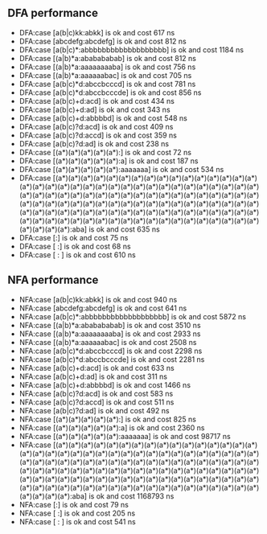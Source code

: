 ## DFA performance

- DFA:case [a(b|c)kk:abkk] is ok and cost 617 ns
- DFA:case [abcdefg:abcdefg] is ok and cost 812 ns
- DFA:case [a(b|c)*:abbbbbbbbbbbbbbbbbbb] is ok and cost 1184 ns
- DFA:case [(a|b)*a:ababababab] is ok and cost 812 ns
- DFA:case [(a|b)*a:aaaaaaaaba] is ok and cost 756 ns
- DFA:case [(a|b)*a:aaaaaabac] is ok and cost 705 ns
- DFA:case [a(b|c)*d:abccbcccd] is ok and cost 781 ns
- DFA:case [a(b|c)*d:abccbcccde] is ok and cost 856 ns
- DFA:case [a(b|c)+d:acd] is ok and cost 434 ns
- DFA:case [a(b|c)+d:ad] is ok and cost 343 ns
- DFA:case [a(b|c)+d:abbbbd] is ok and cost 548 ns
- DFA:case [a(b|c)?d:acd] is ok and cost 409 ns
- DFA:case [a(b|c)?d:accd] is ok and cost 359 ns
- DFA:case [a(b|c)?d:ad] is ok and cost 238 ns
- DFA:case [(a*)(a*)(a*)(a*)(a*):] is ok and cost 72 ns
- DFA:case [(a*)(a*)(a*)(a*)(a*):a] is ok and cost 187 ns
- DFA:case [(a*)(a*)(a*)(a*)(a*):aaaaaaa] is ok and cost 534 ns
- DFA:case [(a*)(a*)(a*)(a*)(a*)(a*)(a*)(a*)(a*)(a*)(a*)(a*)(a*)(a*)(a*)(a*)(a*)(a*)(a*)(a*)(a*)(a*)(a*)(a*)(a*)(a*)(a*)(a*)(a*)(a*)(a*)(a*)(a*)(a*)(a*)(a*)(a*)(a*)(a*)(a*)(a*)(a*)(a*)(a*)(a*)(a*)(a*)(a*)(a*)(a*)(a*)(a*)(a*)(a*)(a*)(a*)(a*)(a*)(a*)(a*)(a*)(a*)(a*)(a*)(a*)(a*)(a*)(a*)(a*)(a*)(a*)(a*)(a*)(a*)(a*)(a*)(a*)(a*)(a*)(a*)(a*)(a*)(a*)(a*)(a*)(a*)(a*)(a*)(a*)(a*)(a*)(a*)(a*)(a*)(a*)(a*)(a*)(a*)(a*)(a*)(a*)(a*)(a*)(a*)(a*)(a*)(a*)(a*)(a*)(a*)(a*)(a*)(a*)(a*)(a*):aba] is ok and cost 635 ns
- DFA:case [:] is ok and cost 75 ns
- DFA:case [    :] is ok and cost 68 ns
- DFA:case [    :    ] is ok and cost 610 ns

## NFA performance

- NFA:case [a(b|c)kk:abkk] is ok and cost 940 ns
- NFA:case [abcdefg:abcdefg] is ok and cost 641 ns
- NFA:case [a(b|c)*:abbbbbbbbbbbbbbbbbbb] is ok and cost 5872 ns
- NFA:case [(a|b)*a:ababababab] is ok and cost 3510 ns
- NFA:case [(a|b)*a:aaaaaaaaba] is ok and cost 2933 ns
- NFA:case [(a|b)*a:aaaaaabac] is ok and cost 2508 ns
- NFA:case [a(b|c)*d:abccbcccd] is ok and cost 2298 ns
- NFA:case [a(b|c)*d:abccbcccde] is ok and cost 2281 ns
- NFA:case [a(b|c)+d:acd] is ok and cost 633 ns
- NFA:case [a(b|c)+d:ad] is ok and cost 311 ns
- NFA:case [a(b|c)+d:abbbbd] is ok and cost 1466 ns
- NFA:case [a(b|c)?d:acd] is ok and cost 583 ns
- NFA:case [a(b|c)?d:accd] is ok and cost 511 ns
- NFA:case [a(b|c)?d:ad] is ok and cost 492 ns
- NFA:case [(a*)(a*)(a*)(a*)(a*):] is ok and cost 825 ns
- NFA:case [(a*)(a*)(a*)(a*)(a*):a] is ok and cost 2360 ns
- NFA:case [(a*)(a*)(a*)(a*)(a*):aaaaaaa] is ok and cost 98717 ns
- NFA:case [(a*)(a*)(a*)(a*)(a*)(a*)(a*)(a*)(a*)(a*)(a*)(a*)(a*)(a*)(a*)(a*)(a*)(a*)(a*)(a*)(a*)(a*)(a*)(a*)(a*)(a*)(a*)(a*)(a*)(a*)(a*)(a*)(a*)(a*)(a*)(a*)(a*)(a*)(a*)(a*)(a*)(a*)(a*)(a*)(a*)(a*)(a*)(a*)(a*)(a*)(a*)(a*)(a*)(a*)(a*)(a*)(a*)(a*)(a*)(a*)(a*)(a*)(a*)(a*)(a*)(a*)(a*)(a*)(a*)(a*)(a*)(a*)(a*)(a*)(a*)(a*)(a*)(a*)(a*)(a*)(a*)(a*)(a*)(a*)(a*)(a*)(a*)(a*)(a*)(a*)(a*)(a*)(a*)(a*)(a*)(a*)(a*)(a*)(a*)(a*)(a*)(a*)(a*)(a*)(a*)(a*)(a*)(a*)(a*)(a*)(a*)(a*)(a*)(a*)(a*):aba] is ok and cost 1168793 ns
- NFA:case [:] is ok and cost 79 ns
- NFA:case [    :] is ok and cost 205 ns
- NFA:case [    :    ] is ok and cost 541 ns
